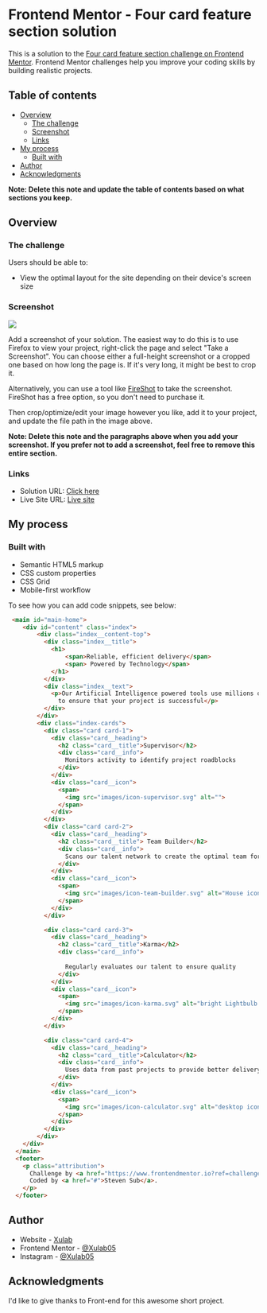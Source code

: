 # Frontend Mentor - Four card feature section solution

This is a solution to the [Four card feature section challenge on Frontend Mentor](https://www.frontendmentor.io/challenges/four-card-feature-section-weK1eFYK). Frontend Mentor challenges help you improve your coding skills by building realistic projects. 

## Table of contents

- [Overview](#overview)
  - [The challenge](#the-challenge)
  - [Screenshot](#screenshot)
  - [Links](#links)
- [My process](#my-process)
  - [Built with](#built-with)
- [Author](#author)
- [Acknowledgments](#acknowledgments)

**Note: Delete this note and update the table of contents based on what sections you keep.**

## Overview

### The challenge

Users should be able to:

- View the optimal layout for the site depending on their device's screen size

### Screenshot

![](./screenshot.jpg)

Add a screenshot of your solution. The easiest way to do this is to use Firefox to view your project, right-click the page and select "Take a Screenshot". You can choose either a full-height screenshot or a cropped one based on how long the page is. If it's very long, it might be best to crop it.

Alternatively, you can use a tool like [FireShot](https://getfireshot.com/) to take the screenshot. FireShot has a free option, so you don't need to purchase it. 

Then crop/optimize/edit your image however you like, add it to your project, and update the file path in the image above.

**Note: Delete this note and the paragraphs above when you add your screenshot. If you prefer not to add a screenshot, feel free to remove this entire section.**

### Links

- Solution URL: [Click here](https://www.frontendmentor.io/solutions/four-card-feature-section-solutioncssgrid-HxT5tZRsTU)
- Live Site URL: [Live site](https://xulab5.github.io/four-card-feature-section/)

## My process

### Built with

- Semantic HTML5 markup
- CSS custom properties
- CSS Grid
- Mobile-first workflow

To see how you can add code snippets, see below:

```html
 <main id="main-home">
    <div id="content" class="index">
        <div class="index__content-top">
          <div class="index__title">
            <h1> 
                <span>Reliable, efficient delivery</span>
                <span> Powered by Technology</span>
            </h1>
          </div>
          <div class="index__text">
            <p>Our Artificial Intelligence powered tools use millions of project data points 
              to ensure that your project is successful</p>
          </div>
        </div>
        <div class="index-cards">
          <div class="card card-1">
            <div class="card__heading">
              <h2 class="card__title">Supervisor</h2>
              <div class="card__info">
                Monitors activity to identify project roadblocks
              </div>
            </div>
            <div class="card__icon">
              <span>
                <img src="images/icon-supervisor.svg" alt="">
              </span>
            </div>
          </div>
          <div class="card card-2">
            <div class="card__heading">
              <h2 class="card__title"> Team Builder</h2>
              <div class="card__info">
                Scans our talent network to create the optimal team for your project
              </div>
            </div>
            <div class="card__icon">
              <span>
                <img src="images/icon-team-builder.svg" alt="House icon">
              </span>
            </div>
          </div>

          <div class="card card-3">
            <div class="card__heading">
              <h2 class="card__title">Karma</h2>
              <div class="card__info">
               
                Regularly evaluates our talent to ensure quality
              </div>
            </div>
            <div class="card__icon">
              <span>
                <img src="images/icon-karma.svg" alt="bright Lightbulb icon">
              </span>
            </div>
          </div>

          <div class="card card-4">
            <div class="card__heading">
              <h2 class="card__title">Calculator</h2>
              <div class="card__info">
                Uses data from past projects to provide better delivery estimates
              </div>
            </div>
            <div class="card__icon">
              <span>
                <img src="images/icon-calculator.svg" alt="desktop icon">
              </span>
            </div>
          </div>
        </div>
    </div>
  </main>
  <footer>
    <p class="attribution">
      Challenge by <a href="https://www.frontendmentor.io?ref=challenge" target="_blank">Frontend Mentor</a>. 
      Coded by <a href="#">Steven Sub</a>.
    </p>
  </footer>

```


## Author

- Website - [Xulab](https://substeven.netlify.app/)
- Frontend Mentor - [@Xulab05](https://www.frontendmentor.io/profile/Xulab5)
- Instagram - [@Xulab05](https://www.instagram.com/xulab05/)

## Acknowledgments
I'd like to give thanks to Front-end for this awesome short project.
